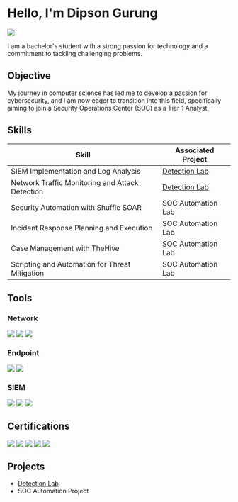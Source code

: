 # Hello, I'm Dipson Gurung
<a href="https://www.linkedin.com/in/dipson-gurung-036035284/" /><img src="https://img.shields.io/badge/-LinkedIn-0072b1?&style=for-the-badge&logo=linkedin&logoColor=white" /></a>

I am a bachelor's student with a strong passion for technology and a commitment to tackling challenging problems.

## Objective
My journey in computer science has led me to develop a passion for cybersecurity, and I am now eager to transition into this field, specifically aiming to join a Security Operations Center (SOC) as a Tier 1 Analyst.

## Skills
| Skill                                         | Associated Project         |
|-----------------------------------------------|----------------------------|
| SIEM Implementation and Log Analysis          | <a href="https://github.com/DipsonGurung/Detection-Lab/tree/main">Detection Lab</a> |
| Network Traffic Monitoring and Attack Detection | <a href="https://github.com/DipsonGurung/Detection-Lab/tree/main">Detection Lab</a> |
| Security Automation with Shuffle SOAR         | SOC Automation Lab         |
| Incident Response Planning and Execution      | SOC Automation Lab         |
| Case Management with TheHive                  | SOC Automation Lab         |
| Scripting and Automation for Threat Mitigation | SOC Automation Lab         |

## Tools

### Network
<div>
    <img src="https://img.shields.io/badge/-Wireshark-1679A7?&style=for-the-badge&logo=Wireshark&logoColor=white" />
    <img src="https://img.shields.io/badge/-Suricata-EF3B2D?&style=for-the-badge&logo=Suricata&logoColor=white" />
    <img src="https://img.shields.io/badge/-Zeek-777BB4?&style=for-the-badge&logo=Zeek&logoColor=white" />
</div>

### Endpoint
<div>
    <img src="https://img.shields.io/badge/-Microsoft_Defender_for_Endpoint-00A4EF?&style=for-the-badge&logo=Microsoft&logoColor=white" />
    <img src="https://img.shields.io/badge/-Velociraptor-4B275F?&style=for-the-badge&logo=Velociraptor&logoColor=white" />
</div>

### SIEM
<div>
    <img src="https://img.shields.io/badge/-Microsoft_Sentinel-0078D4?&style=for-the-badge&logo=Microsoft&logoColor=white" />
    <img src="https://img.shields.io-badge/-Splunk-000000?&style=for-the-badge&logo=Splunk&logoColor=white" />
    <img src="https://img.shields.io/badge/-Elastic-005571?&style=for-the-badge&logo=Elastic&logoColor=white" />
</div>

## Certifications
<div>
<img src="https://img.shields.io-badge/-Security%2B-FF0000?&style=for-the-badge&logo=CompTIA&logoColor=white" />
<img src="https://img.shields.io-badge/-Network%2B-007ACC?&style=for-the-badge&logo=CompTIA&logoColor=white" />
<img src="https://img.shields.io-badge/-A%2B-4D4D4D?&style=for-the-badge&logo=CompTIA&logoColor=white" />
<img src="https://img.shields.io-badge/-CDSA-006400?&style=for-the-badge&logoColor=white" />
<img src="https://img.shields.io-badge/-CCD-000080?&style=for-the-badge&logoColor=white" />
</div>

## Projects
- [Detection Lab](https://github.com/DipsonGurung/Detection-Lab/tree/main)
- SOC Automation Project
